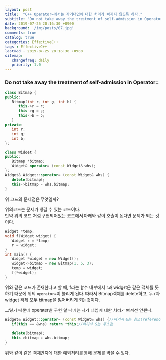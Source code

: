 ```yaml
---
layout: post
title:  "C++ Operator=에서는 자기대입에 대한 처리가 빠지지 않도록 하자."
subtitle: "Do not take away the treatment of self-admission in Operator="
date: 2019-07-25 20:16:30 +0900
background: '/img/posts/07.jpg'
comments: true
catalog: true
categories: EffectiveC++
tags : EffectiveC++
lastmod : 2019-07-25 20:16:30 +0900
sitemap:
   changefreq: daily
   priority: 1.0
---
```


### Do not take away the treatment of self-admission in Operator=

```cpp
class Bitmap {
public:
   Bitmap(int r, int g, int b) {
      this->r = r;
      this->g = g;
      this->b = b;
   }
private:
   int r;
   int g;
   int b;
};

class Widget {
public:
   Bitmap *bitmap;
   Widget& operator= (const Widget& whs);
};
Widget& Widget::operator= (const Widget& whs) {
   delete(bitmap);
   this->bitmap = whs.bitmap;
}
```

위 코드의 문제점은 무엇일까?

위의코드는 문제가 생길 수 있는 코드이다.  
만약 위의 코드 처럼 구현되어있는 코드에서 아래와 같이 호출이 된다면 문제가 되는 것이다.

```cpp
Widget *temp;
void f(Widget widget) {
   Widget r = *temp;
   r = widget;
}
int main() {
   Widget *widget = new Widget();
   widget->bitmap = new Bitmap(1, 5, 3);
   temp = widget;
   f(*widget);
}
```

위와 같은 코드가 존재한다고 할 때, f라는 함수 내부에서 r과 widget은 같은 객체를 뜻하기 때문에 위의 `operator=`이 불리게 된다.
따라서 Bitmap객체를 delete하고, 두 r과 widget 객체 모두 bitmap을 잃어버리게 되는것이다.

그렇기 때문에 operater을 구현 할 때에는 자기 대입에 대한 처리가 빠져선 안된다.

```cpp
Widget& Widget::operator= (const Widget& whs) {//여기서 &는 참조(reference)
   if(this == &whs) return *this;//여기서 &는 주소값

   delete(bitmap);
   this->bitmap = whs.bitmap;
}
```

위와 같이 같은 객체인지에 대한 예외처리를 통해 문제를 막을 수 있다.
